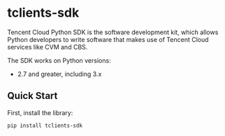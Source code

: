 tclients-sdk
===========
Tencent Cloud Python SDK is the software development kit, which allows Python developers to write software that makes use of Tencent Cloud services like CVM and CBS.

The SDK works on Python versions:

   * 2.7 and greater, including 3.x

Quick Start
-----------
First, install the library:

```shell
pip install tclients-sdk
```
